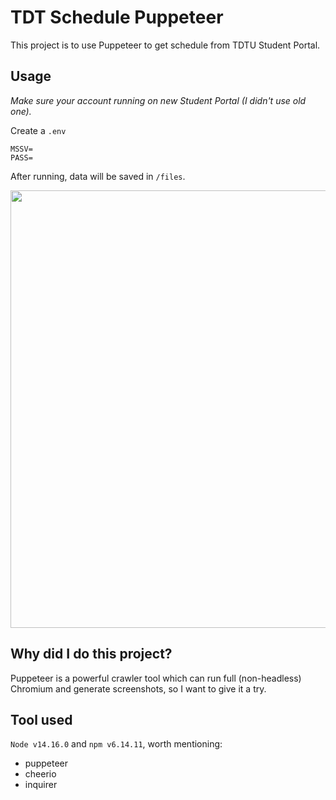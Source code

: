 # TDT Schedule Puppeteer
This project is to use Puppeteer to get schedule from TDTU Student Portal.

## Usage
*Make sure your account running on new Student Portal (I didn't use old one).*

Create a ```.env```
```
MSSV=
PASS=
```

After running, data will be saved in ```/files```.

<img src="https://user-images.githubusercontent.com/61509318/134711598-de9ff964-0e43-4279-a9c7-f56945a7148b.gif" width=700/>

## Why did I do this project?
Puppeteer is a powerful crawler tool which can run full (non-headless) Chromium and generate screenshots, so I want to give it a try.

## Tool used
```Node v14.16.0``` and ```npm v6.14.11```, worth mentioning:
- puppeteer
- cheerio
- inquirer
